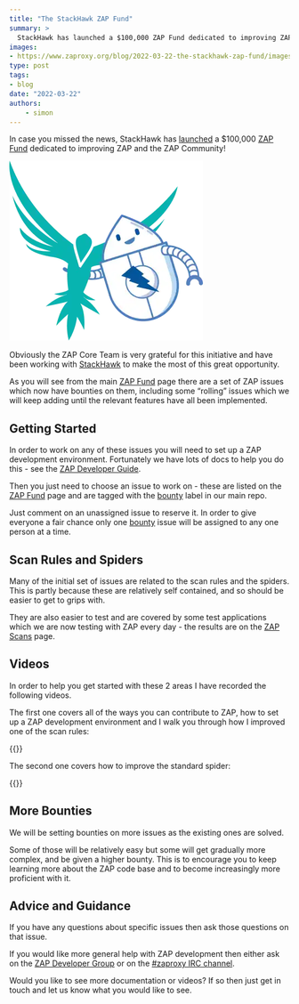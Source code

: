 ```yaml
---
title: "The StackHawk ZAP Fund"
summary: >
  StackHawk has launched a $100,000 ZAP Fund dedicated to improving ZAP and the ZAP Community.
images:
- https://www.zaproxy.org/blog/2022-03-22-the-stackhawk-zap-fund/images/hawk_bot.png
type: post
tags:
- blog
date: "2022-03-22"
authors: 
    - simon
---
```


In case you missed the news, StackHawk has [launched](https://www.stackhawk.com/blog/the-zap-fund/) a $100,000 
[ZAP Fund](https://www.stackhawk.com/zap-fund/) dedicated to improving ZAP and the ZAP Community!

![StackHawk and ZAPBot](images/hawk_bot.png)

Obviously the ZAP Core Team is very grateful for this initiative and have been working with [StackHawk](https://www.stackhawk.com) to make the most of this great opportunity.

As you will see from the main [ZAP Fund](https://www.stackhawk.com/zap-fund/) page there are a set of ZAP issues which now have bounties on them, including some “rolling” issues which we will keep adding until the relevant features have all been implemented.

## Getting Started

In order to work on any of these issues you will need to set up a ZAP development environment.
Fortunately we have lots of docs to help you do this - see the [ZAP Developer Guide](/docs/developer/).

Then you just need to choose an issue to work on - these are listed on the [ZAP Fund](https://www.stackhawk.com/zap-fund/) page and are tagged with the [bounty](https://github.com/zaproxy/zaproxy/issues?q=is%3Aissue+is%3Aopen+label%3Abounty) label in our main repo.

Just comment on an unassigned issue to reserve it. In order to give everyone a fair chance only one [bounty](https://github.com/zaproxy/zaproxy/issues?q=is%3Aissue+is%3Aopen+label%3Abounty) issue will be assigned to any one person at a time.

## Scan Rules and Spiders

Many of the initial set of issues are related to the scan rules and the spiders. This is partly because these are relatively self contained, and so should be easier to get to grips with.

They are also easier to test and are covered by some test applications which we are now testing with ZAP every day - the results are on the [ZAP Scans](/docs/scans/) page.

## Videos

In order to help you get started with these 2 areas I have recorded the following videos.

The first one covers all of the ways you can contribute to ZAP, how to set up a ZAP development environment and I walk you through how I improved one of the scan rules:

{{<youtube uuid="M2fWFvLZLwI">}}

The second one covers how to improve the standard spider:

{{<youtube uuid="CMyfZb0mTqQ">}}

## More Bounties

We will be setting bounties on more issues as the existing ones are solved.

Some of those will be relatively easy but some will get gradually more complex, and be given a higher bounty.
This is to encourage you to keep learning more about the ZAP code base and to become increasingly more proficient with it.

## Advice and Guidance

If you have any questions about specific issues then ask those questions on that issue.

If you would like more general help with ZAP development then either ask on the [ZAP Developer Group](https://groups.google.com/group/zaproxy-develop) or on the [#zaproxy IRC channel](https://web.libera.chat/#zaproxy).

Would you like to see more documentation or videos? If so then just get in touch and let us know what you would like to see.
